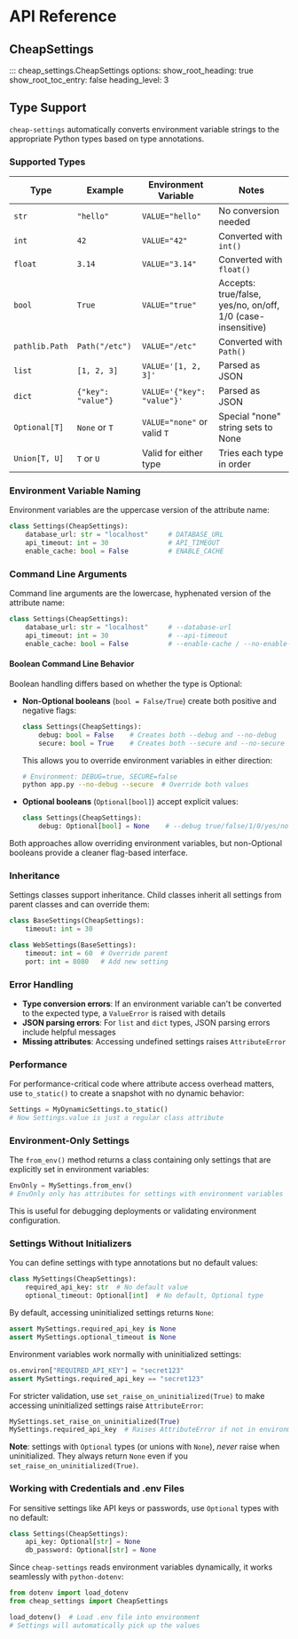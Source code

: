 # API Reference

## CheapSettings

::: cheap_settings.CheapSettings
    options:
      show_root_heading: true
      show_root_toc_entry: false
      heading_level: 3

## Type Support

`cheap-settings` automatically converts environment variable strings to the appropriate Python types based on type annotations.

### Supported Types

| Type | Example | Environment Variable | Notes |
|------|---------|---------------------|-------|
| `str` | `"hello"` | `VALUE="hello"` | No conversion needed |
| `int` | `42` | `VALUE="42"` | Converted with `int()` |
| `float` | `3.14` | `VALUE="3.14"` | Converted with `float()` |
| `bool` | `True` | `VALUE="true"` | Accepts: true/false, yes/no, on/off, 1/0 (case-insensitive) |
| `pathlib.Path` | `Path("/etc")` | `VALUE="/etc"` | Converted with `Path()` |
| `list` | `[1, 2, 3]` | `VALUE='[1, 2, 3]'` | Parsed as JSON |
| `dict` | `{"key": "value"}` | `VALUE='{"key": "value"}'` | Parsed as JSON |
| `Optional[T]` | `None` or `T` | `VALUE="none"` or valid `T` | Special "none" string sets to None |
| `Union[T, U]` | `T` or `U` | Valid for either type | Tries each type in order |

### Environment Variable Naming

Environment variables are the uppercase version of the attribute name:

```python
class Settings(CheapSettings):
    database_url: str = "localhost"     # DATABASE_URL
    api_timeout: int = 30               # API_TIMEOUT
    enable_cache: bool = False          # ENABLE_CACHE
```

### Command Line Arguments

Command line arguments are the lowercase, hyphenated version of the attribute name:

```python
class Settings(CheapSettings):
    database_url: str = "localhost"     # --database-url
    api_timeout: int = 30               # --api-timeout
    enable_cache: bool = False          # --enable-cache / --no-enable-cache
```

#### Boolean Command Line Behavior

Boolean handling differs based on whether the type is Optional:

- **Non-Optional booleans** (`bool = False/True`) create both positive and negative flags:
  ```python
  class Settings(CheapSettings):
      debug: bool = False    # Creates both --debug and --no-debug
      secure: bool = True    # Creates both --secure and --no-secure
  ```
  This allows you to override environment variables in either direction:
  ```bash
  # Environment: DEBUG=true, SECURE=false
  python app.py --no-debug --secure  # Override both values
  ```

- **Optional booleans** (`Optional[bool]`) accept explicit values:
  ```python
  class Settings(CheapSettings):
      debug: Optional[bool] = None    # --debug true/false/1/0/yes/no
  ```

Both approaches allow overriding environment variables, but non-Optional booleans provide a cleaner flag-based interface.

### Inheritance

Settings classes support inheritance. Child classes inherit all settings from parent classes and can override them:

```python
class BaseSettings(CheapSettings):
    timeout: int = 30

class WebSettings(BaseSettings):
    timeout: int = 60  # Override parent
    port: int = 8080   # Add new setting
```

### Error Handling

- **Type conversion errors**: If an environment variable can't be converted to the expected type, a `ValueError` is raised with details
- **JSON parsing errors**: For `list` and `dict` types, JSON parsing errors include helpful messages
- **Missing attributes**: Accessing undefined settings raises `AttributeError`

### Performance

For performance-critical code where attribute access overhead matters, use `to_static()` to create a snapshot with no dynamic behavior:

```python
Settings = MyDynamicSettings.to_static()
# Now Settings.value is just a regular class attribute
```

### Environment-Only Settings

The `from_env()` method returns a class containing only settings that are explicitly set in environment variables:

```python
EnvOnly = MySettings.from_env()
# EnvOnly only has attributes for settings with environment variables
```

This is useful for debugging deployments or validating environment configuration.

### Settings Without Initializers

You can define settings with type annotations but no default values:

```python
class MySettings(CheapSettings):
    required_api_key: str  # No default value
    optional_timeout: Optional[int]  # No default, Optional type
```

By default, accessing uninitialized settings returns `None`:

```python
assert MySettings.required_api_key is None
assert MySettings.optional_timeout is None
```

Environment variables work normally with uninitialized settings:

```python
os.environ["REQUIRED_API_KEY"] = "secret123"
assert MySettings.required_api_key == "secret123"
```

For stricter validation, use `set_raise_on_uninitialized(True)` to make accessing uninitialized settings raise `AttributeError`:

```python
MySettings.set_raise_on_uninitialized(True)
MySettings.required_api_key  # Raises AttributeError if not in environment
```

**Note**: settings with `Optional` types (or unions with `None`), _never_ raise when uninitialized.
They always return `None` even if you `set_raise_on_uninitialized(True)`.

### Working with Credentials and .env Files

For sensitive settings like API keys or passwords, use `Optional` types with no default:

```python
class Settings(CheapSettings):
    api_key: Optional[str] = None
    db_password: Optional[str] = None
```

Since `cheap-settings` reads environment variables dynamically, it works seamlessly with `python-dotenv`:

```python
from dotenv import load_dotenv
from cheap_settings import CheapSettings

load_dotenv()  # Load .env file into environment
# Settings will automatically pick up the values
```
